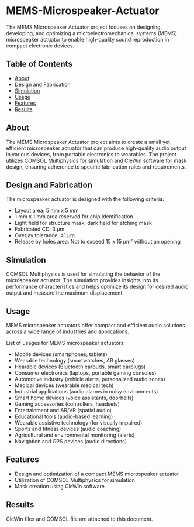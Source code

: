# MEMS-Microspeaker-Actuator

The MEMS Microspeaker Actuator project focuses on designing, developing, and optimizing a microelectromechanical systems (MEMS) microspeaker actuator to enable high-quality sound reproduction in compact electronic devices.

## Table of Contents

- [About](#about)
- [Design and Fabrication](#design-and-fabrication)
- [Simulation](#simulation)
- [Usage](#usage)
- [Features](#features)
- [Results](#Results)

## About

The MEMS Microspeaker Actuator project aims to create a small yet efficient microspeaker actuator that can produce high-quality audio output in various devices, from portable electronics to wearables. The project utilizes COMSOL Multiphysics for simulation and CleWin software for mask design, ensuring adherence to specific fabrication rules and requirements.

## Design and Fabrication

The microspeaker actuator is designed with the following criteria:
- Layout area: 5 mm x 5 mm
- 1 mm x 1 mm area reserved for chip identification
- Light field for structure mask, dark field for etching mask
- Fabricated CD: 3 µm
- Overlay tolerance: ±1 μm
- Release by holes area: Not to exceed 15 x 15 µm² without an opening

## Simulation

COMSOL Multiphysics is used for simulating the behavior of the microspeaker actuator. The simulation provides insights into its performance characteristics and helps optimize its design for desired audio output and measure the maximum displacement.



## Usage

MEMS microspeaker actuators offer compact and efficient audio solutions across a wide range of industries and applications.

List of usages for MEMS microspeaker actuators:

- Mobile devices (smartphones, tablets)
- Wearable technology (smartwatches, AR glasses)
- Hearable devices (Bluetooth earbuds, smart earplugs)
- Consumer electronics (laptops, portable gaming consoles)
- Automotive industry (vehicle alerts, personalized audio zones)
- Medical devices (wearable medical tech)
- Industrial applications (audio alarms in noisy environments)
- Smart home devices (voice assistants, doorbells)
- Gaming accessories (controllers, headsets)
- Entertainment and AR/VR (spatial audio)
- Educational tools (audio-based learning)
- Wearable assistive technology (for visually impaired)
- Sports and fitness devices (audio coaching)
- Agricultural and environmental monitoring (alerts)
- Navigation and GPS devices (audio directions)


## Features

- Design and optimization of a compact MEMS microspeaker actuator
- Utilization of COMSOL Multiphysics for simulation
- Mask creation using CleWin software

## Results

CleWin files and COMSOL file are attached to this document.
